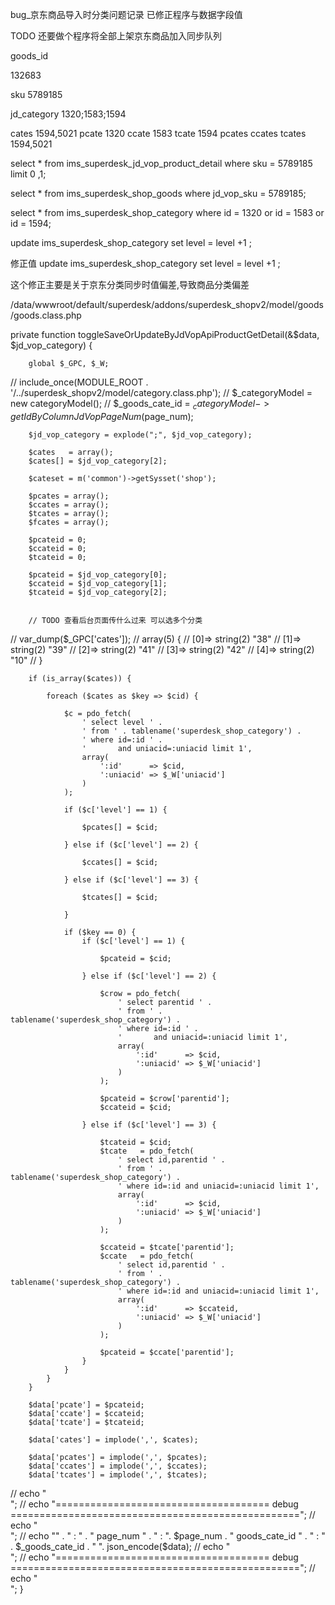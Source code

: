 




bug_京东商品导入时分类问题记录
已修正程序与数据字段值

TODO 还要做个程序将全部上架京东商品加入同步队列

goods_id

132683

sku
5789185

jd_category
1320;1583;1594


cates 1594,5021
pcate 1320
ccate 1583
tcate 1594
pcates
ccates
tcates 1594,5021


select * from ims_superdesk_jd_vop_product_detail  where sku = 5789185 limit 0 ,1;

select * from ims_superdesk_shop_goods where jd_vop_sku = 5789185;

select * from ims_superdesk_shop_category where id = 1320 or id = 1583 or id = 1594;

update ims_superdesk_shop_category set level = level +1 ;



修正值
update ims_superdesk_shop_category set level = level +1 ;

这个修正主要是关于京东分类同步时值偏差,导致商品分类偏差

/data/wwwroot/default/superdesk/addons/superdesk_shopv2/model/goods/goods.class.php

private function toggleSaveOrUpdateByJdVopApiProductGetDetail(&$data, $jd_vop_category)
    {

        global $_GPC, $_W;

//        include_once(MODULE_ROOT . '/../superdesk_shopv2/model/category.class.php');
//        $_categoryModel = new categoryModel();
//        $_goods_cate_id = $_categoryModel->getIdByColumnJdVopPageNum($page_num);

        $jd_vop_category = explode(";", $jd_vop_category);

        $cates   = array();
        $cates[] = $jd_vop_category[2];

        $cateset = m('common')->getSysset('shop');

        $pcates = array();
        $ccates = array();
        $tcates = array();
        $fcates = array();

        $pcateid = 0;
        $ccateid = 0;
        $tcateid = 0;

        $pcateid = $jd_vop_category[0];
        $ccateid = $jd_vop_category[1];
        $tcateid = $jd_vop_category[2];


        // TODO 查看后台页面传什么过来 可以选多个分类
//    var_dump($_GPC['cates']);
//    array(5) {
//            [0]=> string(2) "38"
//            [1]=> string(2) "39"
//            [2]=> string(2) "41"
//            [3]=> string(2) "42"
//            [4]=> string(2) "10"
//    }

        if (is_array($cates)) {

            foreach ($cates as $key => $cid) {

                $c = pdo_fetch(
                    ' select level ' .
                    ' from ' . tablename('superdesk_shop_category') .
                    ' where id=:id ' .
                    '       and uniacid=:uniacid limit 1',
                    array(
                        ':id'      => $cid,
                        ':uniacid' => $_W['uniacid']
                    )
                );

                if ($c['level'] == 1) {

                    $pcates[] = $cid;

                } else if ($c['level'] == 2) {

                    $ccates[] = $cid;

                } else if ($c['level'] == 3) {

                    $tcates[] = $cid;

                }

                if ($key == 0) {
                    if ($c['level'] == 1) {

                        $pcateid = $cid;

                    } else if ($c['level'] == 2) {

                        $crow = pdo_fetch(
                            ' select parentid ' .
                            ' from ' . tablename('superdesk_shop_category') .
                            ' where id=:id ' .
                            '       and uniacid=:uniacid limit 1',
                            array(
                                ':id'      => $cid,
                                ':uniacid' => $_W['uniacid']
                            )
                        );

                        $pcateid = $crow['parentid'];
                        $ccateid = $cid;

                    } else if ($c['level'] == 3) {

                        $tcateid = $cid;
                        $tcate   = pdo_fetch(
                            ' select id,parentid ' .
                            ' from ' . tablename('superdesk_shop_category') .
                            ' where id=:id and uniacid=:uniacid limit 1',
                            array(
                                ':id'      => $cid,
                                ':uniacid' => $_W['uniacid']
                            )
                        );

                        $ccateid = $tcate['parentid'];
                        $ccate   = pdo_fetch(
                            ' select id,parentid ' .
                            ' from ' . tablename('superdesk_shop_category') .
                            ' where id=:id and uniacid=:uniacid limit 1',
                            array(
                                ':id'      => $ccateid,
                                ':uniacid' => $_W['uniacid']
                            )
                        );

                        $pcateid = $ccate['parentid'];
                    }
                }
            }
        }

        $data['pcate'] = $pcateid;
        $data['ccate'] = $ccateid;
        $data['tcate'] = $tcateid;

        $data['cates'] = implode(',', $cates);

        $data['pcates'] = implode(',', $pcates);
        $data['ccates'] = implode(',', $ccates);
        $data['tcates'] = implode(',', $tcates);

//        echo "<br>";
//        echo "===================================== debug ==================================================";
//        echo "<br>";
//        echo "" . " : " . " page_num " . " : ". $page_num . " goods_cate_id " . " : " . $_goods_cate_id . "    ". json_encode($data);
//        echo "<br>";
//        echo "===================================== debug ==================================================";
//        echo "<br>";
    }